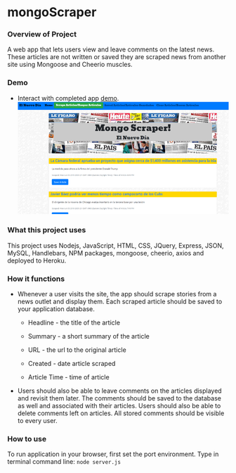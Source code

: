 # mongoScraper

### Overview of Project
A web app that lets users view and leave comments on the latest news. These articles are not written or saved they are scraped news from another site using Mongoose and Cheerio muscles.

### Demo 
* Interact with completed app [demo](xxx).
![Image](/public/assets/images/mongoScraper.png)

### What this project uses
This project uses Nodejs, JavaScript, HTML, CSS, JQuery, Express, JSON, MySQL, Handlebars, NPM packages, mongoose, cheerio, axios and deployed to Heroku.

### How it functions
   * Whenever a user visits the site, the app should scrape stories from a news outlet and display them. Each scraped article should be saved to your application database. 

     * Headline - the title of the article

     * Summary - a short summary of the article

     * URL - the url to the original article

     * Created - date article scraped
     
     * Article Time - time of article 
     
   * Users should also be able to leave comments on the articles displayed and revisit them later. The comments should be saved to the database as well and associated with their articles. Users should also be able to delete comments left on articles. All stored comments should be visible to every user.
   
### How to use
To run application in your browser, first set the port environment.
Type in terminal command line: ```node server.js```
